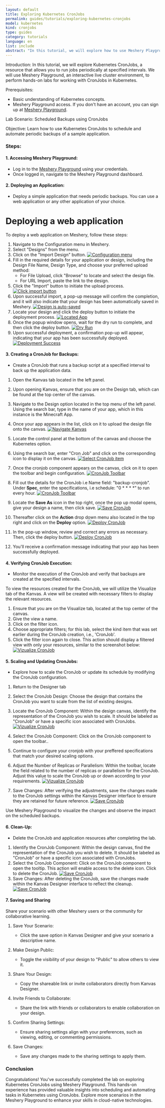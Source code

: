```yaml
---
layout: default
title: Exploring Kubernetes CronJobs
permalink: guides/tutorials/exploring-kubernetes-cronjobs
model: kubernetes
kind: cronjobs
type: guides
category: tutorials
language: en
list: include
abstract: "In this tutorial, we will explore how to use Meshery Playground, an interactive live cluster environment, to perform hands-on labs for managing Kubernetes CronJobs."
---
```


Introduction:
In this tutorial, we will explore Kubernetes CronJobs, a resource that allows you to run jobs periodically at specified intervals. We will use Meshery Playground, an interactive live cluster environment, to perform hands-on labs for working with CronJobs in Kubernetes.

Prerequisites:
- Basic understanding of Kubernetes concepts.
- Meshery Playground access. If you don't have an account, you can sign up at [Meshery Playground](https://play.meshery.io).

Lab Scenario: Scheduled Backups using CronJobs

Objective:
Learn how to use Kubernetes CronJobs to schedule and automate periodic backups of a sample application.

### Steps:

#### 1. **Accessing Meshery Playground:**
   - Log in to the [Meshery Playground](https://play.meshery.io) using your credentials.
   - Once logged in, navigate to the Meshery Playground dashboard.

#### 2. **Deploying an Application:**
   - Deploy a simple application that needs periodic backups. You can use a web application or any other application of your choice.


# Deploying a web application

To deploy a web application on Meshery, follow these steps:


1. Navigate to the Configuration menu in Meshery.
2. Select "Designs" from the menu.
3. Click on the "Import Design" button.
[![Configuration menu]({{site.baseurl}}/assets/img/meshery-design/configuration-menu-design-import.png)]({{site.baseurl}}/assets/img/meshery-design/configuration-menu-design-import.png)
4. Fill in the required details for your application or design, including the Design File Name, Design Type, and choose your preferred upload method:
   - For File Upload, click "Browse" to locate and select the design file.
   - For URL Import, paste the link to the design.
5. Click the "Import" button to initiate the upload process.
[![Click import button]({{site.baseurl}}/assets/img/meshery-design/click-import.png)]({{site.baseurl}}/assets/img/meshery-design/click-import.png)
6. Upon successful import, a pop-up message will confirm the completion, and it will also indicate that your design has been automatically saved in Meshery.
[![Design is auto-saved]({{site.baseurl}}/assets/img/meshery-design/design-auto-save.png)]({{site.baseurl}}/assets/img/meshery-design/design-auto-save.png)
7. Locate your design and click the deploy button to initiate the deployment process.
[![Located App]({{site.baseurl}}/assets/img/meshery-design/app-deploy.png)]({{site.baseurl}}/assets/img/meshery-design/app-deploy.png)
8. Once the popup window opens, wait for the dry run to complete, and then click the deploy button.
[![Dry Run]({{site.baseurl}}/assets/img/meshery-design/click-deploy.png)]({{site.baseurl}}/assets/img/meshery-design/click-deploy.png)
9. Upon successful deployment, a confirmation pop-up will appear, indicating that your app has been successfully deployed.
[![Deployment Success]({{site.baseurl}}/assets/img/meshery-design/deploy-success.png)]({{site.baseurl}}/assets/img/meshery-design/deploy-success.png)

<!-- 

Convey to user that Kanvas Designs are auto-saved. 

-->


#### 3. **Creating a CronJob for Backups:**

- Create a CronJob that runs a backup script at a specified interval to back up the application data.

<!--

Show user how to do this using Kanvas Designer to drag and drop components and configure them.

-->

1. Open the Kanvas tab located in the left panel.
2. Upon opening Kanvas, ensure that you are on the Design tab, which can be found at the top center of the canvas.
3. Navigate to the Design option located in the top menu of the left panel. Using the search bar, type in the name of your app, which in this instance is the Minecraft App.
4. Once your app appears in the list, click on it to upload the design file onto the canvas.
[![Navigate Kanvas]({{site.baseurl}}/assets/img/kanvas/navigate-kanvas.png)]({{site.baseurl}}/assets/img/kanvas/navigate-kanvas.png)
5. Locate the control panel at the bottom of the canvas and choose the Kubernetes option.
6. Using the search bar, enter "Cron Job" and click on the corresponding icon to display it on the canvas.
[![Select CronJob item]({{site.baseurl}}/assets/img/kanvas/select-cronjob.png)]({{site.baseurl}}/assets/img/kanvas/select-cronjob.png)
7. Once the cronjob component appears on the canvas, click on it to open the toolbar and begin configuration.
[![CronJob Toolbar]({{site.baseurl}}/assets/img/kanvas/toolbar-cronjob.png)]({{site.baseurl}}/assets/img/kanvas/toolbar-cronjob.png)
8. Fill out the details for the CronJob i.e Name field: "backup-cronjob". Under **Spec**, enter the specifications, i.e schedule: "0 * * * *" to run every hour.
[![CronJob Toolbar]({{site.baseurl}}/assets/img/kanvas/tool-bar.png)]({{site.baseurl}}/assets/img/kanvas/tool-bar.png)
9. Locate the **Save As** icon in the top right, once the pop up modal opens, give your design a name, then click save.
[![Save CronJob]({{site.baseurl}}/assets/img/kanvas/save.png)]({{site.baseurl}}/assets/img/kanvas/save.png)

10. Thereafter click on the **Action** drop down menu also located in the top right and click on the **Deploy** option.
[![Deploy CronJob]({{site.baseurl}}/assets/img/kanvas/deploy.png)]({{site.baseurl}}/assets/img/kanvas/deploy.png)
11. In the pop-up window, review and correct any errors as necessary. Then, click the deploy button.
[![Deploy CronJob]({{site.baseurl}}/assets/img/kanvas/deploy-app.png)]({{site.baseurl}}/assets/img/kanvas/deploy-app.png)
12. You'll receive a confirmation message indicating that your app has been successfully deployed.

#### 4. **Verifying CronJob Execution:**
   - Monitor the execution of the CronJob and verify that backups are created at the specified intervals.

To view the resources created for the CronJob, we will utilize the Visualize tab of the Kanvas. A view will be created with necessary filters to display the relevant resources.

   1. Ensure that you are on the Visualize tab, located at the top center of the canvas.
   2. Give the view a name.
   3. Click on the filter icon.
   4. Choose appropriate filters; for this lab, select the kind item that was set earlier during the CronJob creation, i.e., 'CronJob'.
   5. Click the filter icon again to close. This action should display a filtered view with only your resources, similar to the screenshot below:
   [![Vizualize CronJob]({{site.baseurl}}/assets/img/kanvas/view.png)]({{site.baseurl}}/assets/img/kanvas/view.png)


<!-- 

Show user how to use Views and filters in Kanvas Visualizer.

-->


#### 5. **Scaling and Updating CronJobs:**
   - Explore how to scale the CronJob or update its schedule by modifying the CronJob configuration.

   1. Return to the  Designer tab
   2. Select the CronJob Design:
        Choose the design that contains the CronJob you want to scale from the list of existing designs.
   3. Locate the CronJob Component:
        Within the design canvas, identify the representation of the CronJob you wish to scale. It should be labeled as "CronJob" or have a specific icon associated with CronJobs.
        [![Vizualize CronJob]({{site.baseurl}}/assets/img/kanvas/design-cronjob.png)]({{site.baseurl}}/assets/img/kanvas/design-cronjob.png)
   4.  Select the CronJob Component:
        Click on the CronJob component to open the toolbar..
   5. Continue to configure your cronjob with your preffered specifications that match your desired scaling options.
   6. Adjust the Number of Replicas or Parallelism:
        Within the toolbar, locate the field related to the number of replicas or parallelism for the CronJob. Adjust this value to scale the CronJob up or down according to your requirements.
        [![Vizualize CronJob]({{site.baseurl}}/assets/img/kanvas/scale.png)]({{site.baseurl}}/assets/img/kanvas/scale.png)

   7.  Save Changes:
        After verifying the adjustments, save the changes made to the CronJob settings within the Kanvas Designer interface to ensure they are retained for future reference.
        [![Save CronJob]({{site.baseurl}}/assets/img/kanvas/save.png)]({{site.baseurl}}/assets/img/kanvas/save.png)
<!-- 

Show user how to use Designs and components in Kanvas Designer.

-->

Use Meshery Playground to visualize the changes and observe the impact on the scheduled backups.

#### 6. **Clean-Up:**
   - Delete the CronJob and application resources after completing the lab.

1. Identify the CronJob Component:
    Within the design canvas, find the representation of the CronJob you wish to delete. It should be labeled as "CronJob" or have a specific icon associated with CronJobs.
2. Select the CronJob Component:
    Click on the CronJob component to open the tooltip. This action will enable access to the delete icon. Click to delete the CronJob.
    [![Save CronJob]({{site.baseurl}}/assets/img/kanvas/delete.png)]({{site.baseurl}}/assets/img/kanvas/delete.png)
3. Save Changes:
    After deleting the CronJob, save the changes made within the Kanvas Designer interface to reflect the cleanup.
    [![Save CronJob]({{site.baseurl}}/assets/img/kanvas/save-app.png)]({{site.baseurl}}/assets/img/kanvas/save-app.png)
<!-- 

Show user how to use Designs and components in Kanvas Designer.

-->



#### 7. **Saving and Sharing**
  Share your scenario with other Meshery users or the community for collaborative learning.

  
1. Save Your Scenario:
   - Click the save option in Kanvas Designer and give your scenario a descriptive name.

2. Make Design Public:
   - Toggle the visibility of your design to "Public" to allow others to view it.

3. Share Your Design:
   - Copy the shareable link or invite collaborators directly from Kanvas Designer.

4. Invite Friends to Collaborate:
   - Share the link with friends or collaborators to enable collaboration on your design.

5. Confirm Sharing Settings:
   - Ensure sharing settings align with your preferences, such as viewing, editing, or commenting permissions.

6. Save Changes:
   - Save any changes made to the sharing settings to apply them.

<!-- 

Show user how to make Design public and share with other users in Kanvas Designer.

-->

### Conclusion
Congratulations! You've successfully completed the lab on exploring Kubernetes CronJobs using Meshery Playground. This hands-on experience has provided valuable insights into scheduling and automating tasks in Kubernetes using CronJobs. Explore more scenarios in the Meshery Playground to enhance your skills in cloud-native technologies.
